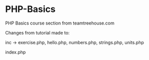 # PHP-Basics
 PHP Basics course section from teamtreehouse.com 

Changes from tutorial made to:


inc -> exercise.php, hello.php, numbers.php, strings.php, units.php

index.php
